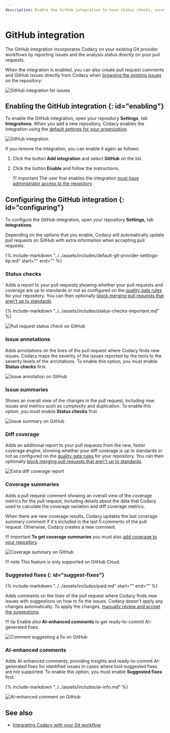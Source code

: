 ```yaml
---
description: Enable the GitHub integration to have status checks, annotations, issue and coverage summaries, and suggested fixes from Codacy directly on pull requests.
---
```


# GitHub integration

The GitHub integration incorporates Codacy on your existing Git provider workflows by reporting issues and the analysis status directly on your pull requests.

When the integration is enabled, you can also create pull request comments and GitHub issues directly from Codacy when [browsing the existing issues](../../repositories/issues.md) on the repository:

![GitHub integration for issues](images/github-integration-issues.png)

## Enabling the GitHub integration {: id="enabling"}

To enable the GitHub integration, open your repository **Settings**, tab **Integrations**. When you add a new repository, Codacy enables the integration using the [default settings for your organization](../../organizations/configuring-default-git-provider-integration-settings.md).

![GitHub integration](images/github-integration.png)

If you remove the integration, you can enable it again as follows:

1.  Click the button **Add integration** and select **GitHub** on the list.
1.  Click the button **Enable** and follow the instructions.

    !!! important
        The user that enables the integration [must have administrator access to the repository](../../organizations/roles-and-permissions-for-organizations.md#permissions-for-github).

## Configuring the GitHub integration {: id="configuring"}

To configure the GitHub integration, open your repository **Settings**, tab **Integrations**.

Depending on the options that you enable, Codacy will automatically update pull requests on GitHub with extra information when accepting pull requests.

{%
    include-markdown "../../assets/includes/default-git-provider-settings-tip.md"
    start="<!--default-settings-apply-all-start-->"
    end="<!--default-settings-apply-all-end-->"
%}

### Status checks

Adds a report to your pull requests showing whether your pull requests and coverage are up to standards or not as configured on the [quality gate rules](../../repositories-configure/adjusting-quality-gates.md) for your repository. You can then optionally [block merging pull requests that aren't up to standards](../../getting-started/integrating-codacy-with-your-git-workflow.md#blocking-pull-requests).

{% include-markdown "../../assets/includes/status-checks-important.md" %}

![Pull request status check on GitHub](images/github-integration-pr-status.png)

### Issue annotations

Adds annotations on the lines of the pull request where Codacy finds new issues. Codacy maps the severity of the issues reported by the tools to the severity levels of the annotations. To enable this option, you must enable **Status checks** first.

![Issue annotation on GitHub](images/github-integration-pr-annotation.png)

### Issue summaries

Shows an overall view of the changes in the pull request, including new issues and metrics such as complexity and duplication. To enable this option, you must enable **Status checks** first.

![Issue summary on GitHub](images/github-integration-pr-summary.png)

### Diff coverage

Adds an additional report to your pull requests from the new, faster coverage engine, showing whether your diff coverage is up to standards or not as configured on the [quality gate rules](../../repositories-configure/adjusting-quality-gates.md) for your repository. You can then optionally [block merging pull requests that aren't up to standards](../../getting-started/integrating-codacy-with-your-git-workflow.md#blocking-pull-requests).

![Extra diff coverage report](images/coverage-report-new-engine.png)<!-- TODO ALA-574 Update screenshot -->

### Coverage summaries

Adds a pull request comment showing an overall view of the coverage metrics for the pull request, including details about the data that Codacy used to calculate the coverage variation and diff coverage metrics.

When there are new coverage results, Codacy updates the last coverage summary comment if it's included in the last 5 comments of the pull request. Otherwise, Codacy creates a new comment.

!!! important
    **To get coverage summaries** you must also [add coverage to your repository](../../coverage-reporter/index.md).

![Coverage summary on GitHub](images/github-integration-coverage-summary.png)

!!! note
    This feature is only supported on GitHub Cloud.

### Suggested fixes {: id="suggest-fixes"}

{%
    include-markdown "../../assets/includes/paid.md"
    start="<!--paid-start-->"
    end="<!--paid-end-->"
%}

Adds comments on the lines of the pull request where Codacy finds new issues with suggestions on how to fix the issues. Codacy doesn't apply any changes automatically. To apply the changes, [manually review and accept the suggestions](https://docs.github.com/en/pull-requests/collaborating-with-pull-requests/reviewing-changes-in-pull-requests/incorporating-feedback-in-your-pull-request#applying-suggested-changes).

!!! tip
    Enable also **AI-enhanced comments** to get ready-to-commit AI-generated fixes.

![Comment suggesting a fix on GitHub](images/github-integration-suggest-fixes.png)

### AI-enhanced comments

Adds AI-enhanced comments, providing insights and ready-to-commit AI-generated fixes for identified issues in cases where tool-suggested fixes are not supported. To enable this option, you must enable **Suggested fixes** first.

{% include-markdown "../../assets/includes/ai-info.md" %}

![AI-enhanced comment on GitHub](images/github-integration-ai-comment.png)

## See also

-   [Integrating Codacy with your Git workflow](../../getting-started/integrating-codacy-with-your-git-workflow.md)
